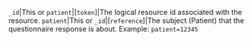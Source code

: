  `_id`|This or `patient`|[`token`]|The logical resource id associated with the resource.
 `patient`|This or `_id`|[`reference`]|The subject (Patient) that the questionnaire response is about. Example: `patient=12345`
